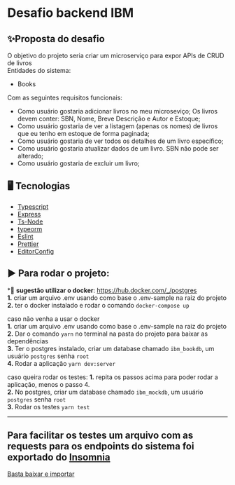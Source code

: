 # Desafio backend IBM

## ✨Proposta do desafio

O objetivo do projeto seria criar um microserviço para expor APIs de CRUD de livros<br />
Entidades do sistema: 
- Books


Com as seguintes requisitos funcionais: 
- Como usuário gostaria adicionar livros no meu microseviço; Os livros devem conter: SBN, Nome, Breve Descrição e Autor e Estoque;
- Como usuário gostaria de ver a listagem (apenas os nomes) de livros que eu tenho em estoque de forma paginada;
- Como usuário gostaria de ver todos os detalhes de um livro específico;
- Como usuário gostaria atualizar dados de um livro. SBN não pode ser alterado;
- Como usuário gostaria de excluir um livro;


## 🖥 Tecnologias
- [Typescript](https://github.com/microsoft/TypeScript)
- [Express](https://github.com/expressjs/express)
- [Ts-Node](https://github.com/TypeStrong/ts-node)
- [typeorm](https://github.com/typeorm/typeorm)
- [Eslint](https://github.com/eslint/eslint)
- [Prettier](https://github.com/prettier/prettier)
- [EditorConfig](https://github.com/editorconfig/editorconfig-vscode)

## ▶️ Para rodar o projeto:
  *🐋 **sugestão utilizar o docker**: https://hub.docker.com/_/postgres <br />
  **1.** criar um arquivo .env usando como base o .env-sample na raiz do projeto<br />
  **2.** ter o docker instalado e rodar o comando `docker-compose up`<br />
  
  caso não venha a usar o docker<br />
 **1.** criar um arquivo .env usando como base o .env-sample na raiz do projeto<br />
 **2.** Dar o comando `yarn` no terminal na pasta do projeto para baixar as dependências<br />
 **3.** Ter o postgres instalado, criar um database chamado `ibm_bookdb`, um usuário `postgres` senha `root`<br />
 **4.** Rodar a aplicação `yarn dev:server`
 
 caso queira rodar os testes:
 **1.** repita os passos acima para poder rodar a aplicação, menos o passo 4.<br />
 **2.** No postgres, criar um database chamado `ibm_mockdb`, um usuário `postgres` senha `root`<br />
 **3.** Rodar os testes `yarn test`
 
------------------------------- 

## Para facilitar os testes um arquivo com as requests para os endpoints do sistema foi exportado do [Insomnia](https://insomnia.rest)

[Basta baixar e importar](https://raw.githubusercontent.com/danielbpc2/ibm-desafio-backend-library/main/Insomnia_Books.json)
